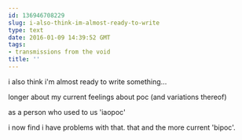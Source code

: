 ```yaml
---
id: 136946708229
slug: i-also-think-im-almost-ready-to-write
type: text
date: 2016-01-09 14:39:52 GMT
tags:
- transmissions from the void
title: ''
---
```


i also think i'm almost ready to write something...

longer about my current feelings about poc (and variations thereof)

as a person who used to us 'iaopoc'

i now find i have problems with that. that and the more current 'bipoc'.